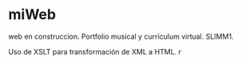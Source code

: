 # miWeb
web en construccion. Portfolio musical y currículum virtual. SLIMM1.

Uso de XSLT para transformación de XML a HTML. r
